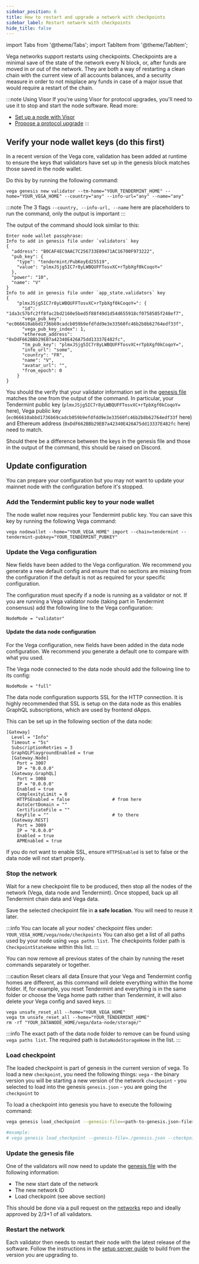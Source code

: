 ```yaml
---
sidebar_position: 6
title: How to restart and upgrade a network with checkpoints
sidebar_label: Restart network with checkpoints
hide_title: false
---
```


import Tabs from '@theme/Tabs';
import TabItem from '@theme/TabItem';

Vega networks support restarts using checkpoints. Checkpoints are a minimal save of the state of the network every N block, or, after funds are moved in or out of the network. They are both a way of restarting a clean chain with the current view of all accounts balances, and a security measure in order to not misplace any funds in case of a major issue that would require a restart of the chain.

:::note Using Visor
If you're using Visor for protocol upgrades, you'll need to use it to stop and start the node software. Read more:

* [Set up a node with Visor](../get-started/setup-validator#initialise-visor-for-smooth-protocol-upgrades)
* [Propose a protocol upgrade](propose-protocol-upgrades)
:::

## Verify your node wallet keys (do this first)

In a recent version of the Vega core, validation has been added at runtime to ensure the keys that validators have set up in the genesis block matches those saved in the node wallet.

Do this by by running the following command:
```
vega genesis new validator --tm-home="YOUR_TENDERMINT_HOME" --home="YOUR_VEGA_HOME" --country="any" --info-url="any" --name="any"
```

:::note
The 3 flags `--country, --info-url, --name` here are placeholders to run the command, only the output is important
:::

The output of the command should look similar to this:
```
Enter node wallet passphrase:
Info to add in genesis file under `validators` key
{
  "address": "B0CAF4EC9AAC7C256733E09471AC16700F973222",
  "pub_key": {
    "type": "tendermint/PubKeyEd25519",
    "value": "plmxJSjg5IC7r8yLWBQUFFTosvXC+rTpbXgf0kCoqoY="
  },
  "power": "10",
  "name": "V"
}
Info to add in genesis file under `app_state.validators` key
{
    "plmxJSjg5IC7r8yLWBQUFFTosvXC+rTpbXgf0kCoqoY=": {
      "id": "1da3c57bfc2ff8fac2bd2160e5bed5f88f49d1d54d655918cf0758585f248ef7",
      "vega_pub_key": "ec066610abbd1736b69cadcb059b9efdfdd9e3e33560fc46b2b8b62764edf33f",
      "vega_pub_key_index": 1,
      "ethereum_address": "0xDdF662BBb29EB7a42340E426A75dd13337E482fc",
      "tm_pub_key": "plmxJSjg5IC7r8yLWBQUFFTosvXC+rTpbXgf0kCoqoY=",
      "info_url": "some",
      "country": "FR",
      "name": "V",
      "avatar_url": "",
      "from_epoch": 0
    }
}
```

You should the verify that your validator information set in the [genesis file](https://github.com/vegaprotocol/networks/blob/master/mainnet1/genesis.json) matches the one from the output of the command. In particular, your Tendermint public key (`plmxJSjg5IC7r8yLWBQUFFTosvXC+rTpbXgf0kCoqoY=` here), Vega public key (`ec066610abbd1736b69cadcb059b9efdfdd9e3e33560fc46b2b8b62764edf33f` here) and Ethereum address (`0xDdF662BBb29EB7a42340E426A75dd13337E482fc` here) need to match.

Should there be a difference between the keys in the genesis file and those in the output of the command, this should be raised on Discord.

## Update configuration
You can prepare your configuration but you may not want to update your mainnet node with the configuration before it's stopped.

### Add the Tendermint public key to your node wallet
The node wallet now requires your Tendermint public key. You can save this key by running the following Vega command:
```
vega nodewallet --home="YOUR_VEGA_HOME" import --chain=tendermint --tendermint-pubkey="YOUR_TENDERMINT_PUBKEY"
```

### Update the Vega configuration
New fields have been added to the Vega configuration. We recommend you generate a new default config and ensure that no sections are missing from the configuration if the default is not as required for your specific configuration.

The configuration must specify if a node is running as a validator or not. If you are running a Vega validator node (taking part in Tendermint consensus) add the following line to the Vega configuration:
```
NodeMode = "validator"
```

#### Update the data node configuration
For the Vega configuration, new fields have been added in the data node configuration. We recommend you generate a default one to compare with what you used.

The Vega node connected to the data node should add the following line to its config:
```
NodeMode = "full"
```

The data node configuration supports SSL for the HTTP connection. It is highly recommended that SSL is setup on the data node as this enables GraphQL subscriptions, which are used by frontend dApps.

This can be set up in the following section of the data node:
```
[Gateway]
  Level = "Info"
  Timeout = "5s"
  SubscriptionRetries = 3
  GraphQLPlaygroundEnabled = true
  [Gateway.Node]
    Port = 3007
    IP = "0.0.0.0"
  [Gateway.GraphQL]
    Port = 3008
    IP = "0.0.0.0"
    Enabled = true
    ComplexityLimit = 0
    HTTPSEnabled = false                # from here
    AutoCertDomain = ""
    CertificateFile = ""
    KeyFile = ""                        # to there
  [Gateway.REST]
    Port = 3009
    IP = "0.0.0.0"
    Enabled = true
    APMEnabled = true
```

If you do not want to enable SSL, ensure `HTTPSEnabled` is set to false or the data node will not start properly.

### Stop the network
Wait for a new checkpoint file to be produced, then stop all the nodes of the network (Vega, data node and Tendermint). Once stopped, back up all Tendermint chain data and Vega data.

Save the selected checkpoint file in **a safe location**. You will need to reuse it later.

:::info
You can locate all your nodes' checkpoint files under: `YOUR_VEGA_HOME/vega/node/checkpoints`
You can also get a list of all paths used by your node using `vega paths list`. The checkpoints folder path is `CheckpointStateHome` within this list.
:::

You can now remove all previous states of the chain by running the reset commands separately or together.

:::caution Reset clears all data
Ensure that your Vega and Tendermint config homes are different, as this command will delete everything within the home folder. If, for example, you reset Tendermint and everything is in the same folder or choose the Vega home path rather than Tendermint, it will also delete your Vega config and saved keys.
:::


```
vega unsafe_reset_all --home="YOUR_VEGA_HOME"
vega tm unsafe_reset_all --home="YOUR_TENDERMINT_HOME"
rm -rf "YOUR_DATANODE_HOME/vega/data-node/storage/"
```

:::info
The exact path of the data node folder to remove can be found using `vega paths list`. The required path is `DataNodeStorageHome` in the list.
:::

### Load checkpoint

The loaded checkpoint is part of genesis in the current version of vega. To load a new `checkpoint`, you need the following things:
`vega` - the binary version you will be starting a new version of the network
`checkpoint` - you selected to load into the genesis
`genesis.json` - you are going the `checkpoint` to 

To load a checkpoint into genesis you have to execute the following command:

```bash
vega genesis load_checkpoint --genesis-file=<path-to-genesis.json-file> --checkpoint-path=<path-to-checkpoint-file>

#example:
# vega genesis load_checkpoint --genesis-file=./genesis.json --checkpoint-path=./20230125112555-522765-3ece638a9eba5771c392b323ca7e0134198009a84c60700ec04dd888f5b60521.cp
```

### Update the genesis file
One of the validators will now need to update the [genesis file](https://github.com/vegaprotocol/networks/blob/master/mainnet1/genesis.json) with the following information:
- The new start date of the network
- The new network ID
- Load checkpoint (see above section)

This should be done via a pull request on the [networks](https://github.com/vegaprotocol/networks) repo and ideally approved by 2/3+1 of all validators.

### Restart the network

Each validator then needs to restart their node with the latest release of the software. Follow the instructions in the [setup server guide](../get-started/setup-server) to build from the version you are upgrading to.
